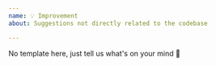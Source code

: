 ```yaml
---
name: 💡 Improvement
about: Suggestions not directly related to the codebase

---
```


No template here, just tell us what's on your mind 👀